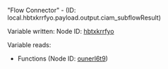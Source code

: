 "Flow Connector" - (ID: local.hbtxkrrfyo.payload.output.ciam_subflowResult)

Variable written:
Node ID: [hbtxkrrfyo](../nodes/hbtxkrrfyo.md)

Variable reads:
* Functions (Node ID: [ounerl6t9](../nodes/ounerl6t9.md))
